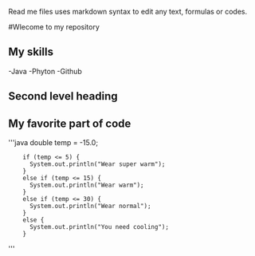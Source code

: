 Read me files uses markdown syntax to edit any text, formulas or codes.

#Wlecome to my repository

## My skills
-Java
-Phyton
-Github

## Second level heading

## My favorite part of code

'''java
        double temp = -15.0;

        if (temp <= 5) {
          System.out.println("Wear super warm");
        }
        else if (temp <= 15) {
          System.out.println("Wear warm");
        }
        else if (temp <= 30) {
          System.out.println("Wear normal");
        }
        else {
          System.out.println("You need cooling");
        }
'''
